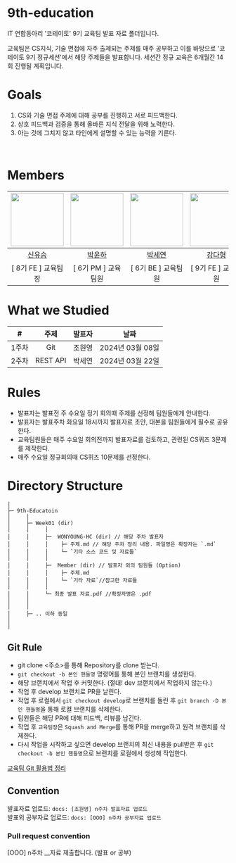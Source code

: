 # 9th-education
IT 연합동아리 '코테이토' 9기 교육팀 발표 자료 폴더입니다.

교육팀은 CS지식, 기술 면접에 자주 출제되는 주제를 매주 공부하고 이를 바탕으로 '코테이토 9기 정규세션'에서 해당 주제들을 발표합니다. 세션간 정규 교육은 6개월간 14회 진행될 계획입니다.

# Goals
1. CS와 기술 면접 주제에 대해 공부를 진행하고 서로 피드백한다.
2. 상호 피드백과 검증을 통해 올바른 지식 전달을 위해 노력한다.
3. 아는 것에 그치지 않고 타인에게 설명할 수 있는 능력을 기른다.
<br>


# Members
|                           <img src="https://github.com/WONYOUNG-HC.png" width=120/>                           |                          <img src="https://github.com/yunhacandy.png" width=120/>                           |                       <img src="https://github.com/psy-er.png" width=120 />                        |                         <img src="https://github.com/yongaricode.png" width=120/>                          |                         <img src="https://github.com/sssuuuaaa.png" width=120/>                          |
|:-----------------------------------------------------------------------------------------------------------:|:-------------------------------------------------------------------------------------------------------:|:-------------------------------------------------------------------------------------------------:|:-------------------------------------------------------------------------------------------------------:|:-------------------------------------------------------------------------------------------------------:|
|                                     [신유승](https://github.com/WONYOUNG-HC)                                     |                                 [박윤하](https://github.com/yunhacandy)                                  |                                  [박세연](https://github.com/psy-er)                                  |                                   [강다형](https://github.com/yongaricode)                                    |                                   [박수아](https://github.com/sssuuuaaa)                                    |
| [ 8기 FE ] 교육팀장  | [ 6기 PM ] 교육팀원 | [ 6기 BE ] 교육팀원 | [ 9기 FE ] 교육팀원 | [ 9기 FE ] 교육팀원 |


# What we Studied

|#|                       주제                       | 발표자         |      날짜      |
|:-:|:----------------------------------------------:|:-----------|:------------:|
|1주차| Git | 조원영 | 2024년 03월 08일 |
|2주차| REST API | 박세연 | 2024년 03월 22일 |



# Rules
- 발표자는 발표전 주 수요일 정기 회의때 주제를 선정해 팀원들에게 안내한다.
- 발표자는 발표주차 화요일 18시까지 발표자료 초안, 대본을 팀원들에게 필수로 공유한다.
- 교육팀원들은 매주 수요일 회의전까지 발표자료를 검토하고, 관련된 CS퀴즈 3문제를 제작한다.
- 매주 수요일 정규회의때 CS퀴즈 10문제를 선정한다.



# Directory Structure
```plainText
│
├─ 9th-Educatoin
│     │
│     ├─ Week01 (dir)
│     │     │ 
│     │     ├─  WONYOUNG-HC (dir) // 해당 주차 발표자
│     │     │    ├─ 주제.md // 해당 주차 정리 내용. 파일명은 확장자는 `.md` 
│     │     │    └─ `기타 소스 코드 및 자료들`
│     │     │
│     │     ├─  Member (dir) // 발표자 외의 팀원들 (Option)
│     │     │    ├─ 주제.md 
│     │     │    └─ `기타 자료`//참고한 자료들
│     │     │
│     │     └─ 최종 발표 자료.pdf //확장자명은 .pdf
│     │   
│     │   
│     ├─ .. 이하 동일
│ 
│
```

## Git Rule
- git clone <주소>를 통해 Repository를 clone 받는다.
- `git checkout -b 본인 핸들명` 명령어를 통해 본인 브랜치를 생성한다.
- 해당 브랜치에서 작업 후 커밋한다. (절대! dev 브랜치에서 작업하지 않는다.)
- 작업 후 develop 브랜치로 PR을 날린다.
- 작업 후 로컬에서 `git checkout develop`로 브랜치를 돌린 후 `git branch -D 본인 핸들명`을 통해 로컬 브랜치를 삭제한다.
- 팀원들은 해당 PR에 대해 피드백, 리뷰를 남긴다.
- 작업 후 `교육팀장`은 `Squash and Merge`를 통해 PR을 merge하고 원격 브랜치를 삭제한다.
- 다시 작업을 시작하고 싶으면 develop 브랜치의 최신 내용을 pull받은 후 `git checkout -b 본인 핸들명`으로 브랜치를 로컬에서 생성해 작업한다.<br>

[교육팀 Git 활용법 정리]

[교육팀 Git 활용법 정리]: https://youthhing.notion.site/Git-5b328b4923e9468d8d4b581d6f54f203?pvs=4 "8기 교육팀장 유씽씽 제작"


## Convention
발표자료 업로드: `docs: [조원영] n주차 발표자료 업로드`<br>
발표외 공부자료 업로드: `docs: [OOO] n주차 공부자료 업로드`<br>


### Pull request convention
[OOO] n주차 __자료 제출합니다. (발표 or 공부)
